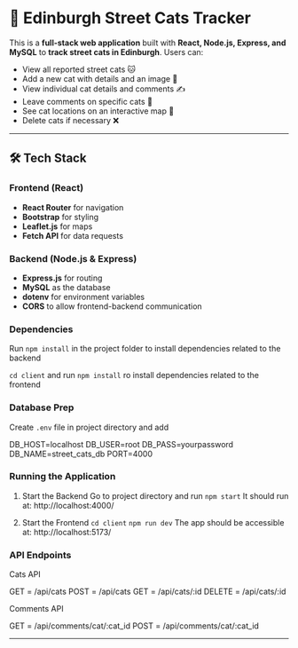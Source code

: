 # 🐾 Edinburgh Street Cats Tracker

This is a **full-stack web application** built with **React, Node.js, Express, and MySQL** to **track street cats in Edinburgh**. Users can:
- View all reported street cats 🐱
- Add a new cat with details and an image 📸
- View individual cat details and comments ✍️
- Leave comments on specific cats 💬
- See cat locations on an interactive map 📍
- Delete cats if necessary ❌

---

## **🛠 Tech Stack**
### **Frontend (React)**
- **React Router** for navigation
- **Bootstrap** for styling
- **Leaflet.js** for maps
- **Fetch API** for data requests

### **Backend (Node.js & Express)**
- **Express.js** for routing
- **MySQL** as the database
- **dotenv** for environment variables
- **CORS** to allow frontend-backend communication

### Dependencies 

Run `npm install` in the project folder to install dependencies related to the backend 

`cd client` and run `npm install` ro install dependencies related to the frontend 

### Database Prep 

Create `.env` file in project directory and add 

DB_HOST=localhost
DB_USER=root
DB_PASS=yourpassword
DB_NAME=street_cats_db
PORT=4000

### Running the Application 

1. Start the Backend 
Go to project directory and run `npm start` 
It should run at: http://localhost:4000/

2. Start the Frontend 
`cd client` 
`npm run dev` 
The app should be accessible at: http://localhost:5173/

### API Endpoints 

Cats API

GET = /api/cats
POST = /api/cats
GET = /api/cats/:id
DELETE = /api/cats/:id 

Comments API 

GET = /api/comments/cat/:cat_id
POST = /api/comments/cat/:cat_id

---



